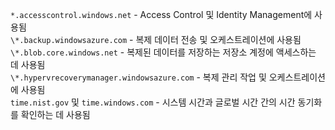 ``*.accesscontrol.windows.net`` - Access Control 및 Identity Management에 사용됨<br>``\*.backup.windowsazure.com`` - 복제 데이터 전송 및 오케스트레이션에 사용됨 <br> ``\*.blob.core.windows.net`` - 복제된 데이터를 저장하는 저장소 계정에 액세스하는 데 사용됨<br> ``\*.hypervrecoverymanager.windowsazure.com`` - 복제 관리 작업 및 오케스트레이션에 사용됨<br>
 ``time.nist.gov`` 및 ``time.windows.com`` - 시스템 시간과 글로벌 시간 간의 시간 동기화를 확인하는 데 사용됨


<!--HONumber=Feb17_HO2-->


